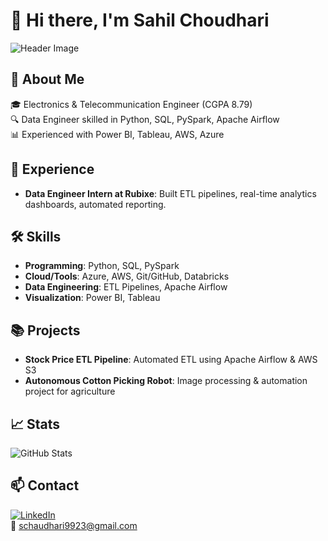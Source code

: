 # 👋 Hi there, I'm Sahil Choudhari

![Header Image](https://via.placeholder.com/1200x300.png?text=Welcome+to+My+GitHub)

## 🚀 About Me

🎓 Electronics & Telecommunication Engineer (CGPA 8.79)  
🔍 Data Engineer skilled in Python, SQL, PySpark, Apache Airflow  
📊 Experienced with Power BI, Tableau, AWS, Azure

## 💼 Experience

- **Data Engineer Intern at Rubixe**: Built ETL pipelines, real-time analytics dashboards, automated reporting.

## 🛠️ Skills

- **Programming**: Python, SQL, PySpark  
- **Cloud/Tools**: Azure, AWS, Git/GitHub, Databricks  
- **Data Engineering**: ETL Pipelines, Apache Airflow  
- **Visualization**: Power BI, Tableau

## 📚 Projects

- **Stock Price ETL Pipeline**: Automated ETL using Apache Airflow & AWS S3
- **Autonomous Cotton Picking Robot**: Image processing & automation project for agriculture

## 📈 Stats

![GitHub Stats](https://github-readme-stats.vercel.app/api?username=SahilChoudhari2002&show_icons=true&theme=radical)

## 📫 Contact

[![LinkedIn](https://img.shields.io/badge/LinkedIn-Profile-blue)](https://www.linkedin.com/in/sahil-choudhari-089771269)  
📧 schaudhari9923@gmail.com


